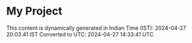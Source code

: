 # My Project

This content is dynamically generated in Indian Time (IST): 2024-04-27 20:03:41 IST
Converted to UTC: 2024-04-27 14:33:41 UTC
